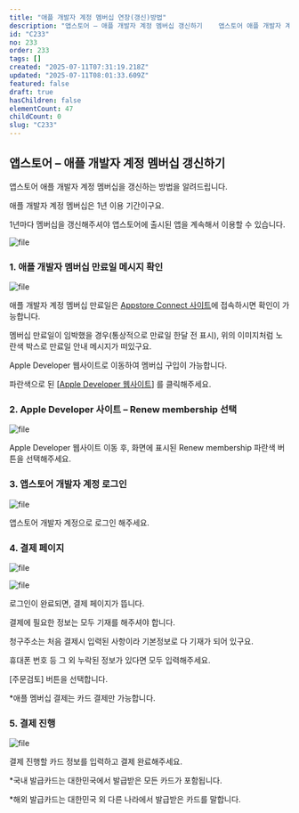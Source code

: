 ```yaml
---
title: "애플 개발자 계정 멤버십 연장(갱신)방법"
description: "앱스토어 – 애플 개발자 계정 멤버십 갱신하기    앱스토어 애플 개발자 계정 멤버십을 갱신하는 방법을 알려드립니다.   애플 개발자 계정 멤버십은 1년 이용 기간이구요.  1년마다 멤버십을 갱신해주셔야 앱스토어에 출시된 앱을 계속해서 이용할 수 있습니다.  ![..."
id: "C233"
no: 233
order: 233
tags: []
created: "2025-07-11T07:31:19.218Z"
updated: "2025-07-11T08:01:33.609Z"
featured: false
draft: true
hasChildren: false
elementCount: 47
childCount: 0
slug: "C233"
---
```


## 앱스토어 – 애플 개발자 계정 멤버십 갱신하기



앱스토어 애플 개발자 계정 멤버십을 갱신하는 방법을 알려드립니다. 

애플 개발자 계정 멤버십은 1년 이용 기간이구요.

1년마다 멤버십을 갱신해주셔야 앱스토어에 출시된 앱을 계속해서 이용할 수 있습니다.

![file](/images/815bd81389b3fa6e1836d7ce31f8bea2.jpg)



### 1. 애플 개발자 멤버십 만료일 메시지 확인



![file](/images/44d6a9dc5ad35a3f304fcf36b66711d1.jpg)

애플 개발자 계정 멤버십 만료일은 [Appstore Connect 사이트](https://appstoreconnect.apple.com/)에 접속하시면 확인이 가능합니다.

멤버십 만료일이 임박했을 경우(통상적으로 만료일 한달 전 표시), 위의 이미지처럼 노란색 박스로 만료일 안내 메시지가 떠있구요.

Apple Developer 웹사이트로 이동하여 멤버십 구입이 가능합니다.

파란색으로 된 [[Apple Developer 웹사이트](https://developer.apple.com/)] 를 클릭해주세요.



### 2. Apple Developer 사이트 – Renew membership 선택

![file](/images/3fea98238b66b28e4c44656e1bcfc5ff.jpg)

Apple Developer 웹사이트 이동 후, 화면에 표시된 Renew membership 파란색 버튼을 선택해주세요.



### 3. 앱스토어 개발자 계정 로그인



![file](/images/553d23ac7b40eae56550b2f3859905a3.jpg)

앱스토어 개발자 계정으로 로그인 해주세요.



### 4. 결제 페이지



![file](/images/12168eed2d20a643f00e163e0e305c96.jpg)

![file](/images/92bda05b741ad59ee87703248ff4195a.jpg)

로그인이 완료되면, 결제 페이지가 뜹니다.

결제에 필요한 정보는 모두 기재를 해주셔야 합니다.

청구주소는 처음 결제시 입력된 사항이라 기본정보로 다 기재가 되어 있구요.

휴대폰 번호 등 그 외 누락된 정보가 있다면 모두 입력해주세요.

[주문검토] 버튼을 선택합니다.

*애플 멤버십 결제는 카드 결제만 가능합니다.



### 5. 결제 진행



![file](/images/3882d0b5752205c9a36289e3e0d27491.jpg)

결제 진행할 카드 정보를 입력하고 결제 완료해주세요.

*국내 발급카드는 대한민국에서 발급받은 모든 카드가 포함됩니다.

*해외 발급카드는 대한민국 외 다른 나라에서 발급받은 카드를 말합니다.
